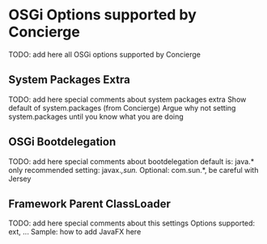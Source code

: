 # OSGi Options supported by Concierge

TODO: add here all OSGi options supported by Concierge

## System Packages Extra

TODO: add here special comments about system packages extra
Show default of system.packages (from Concierge)
Argue why not setting system.packages until you know what you are doing

## OSGi Bootdelegation

TODO: add here special comments about bootdelegation
default is: java.* only
recommended setting: javax.*,sun.*
Optional: com.sun.*, be careful with Jersey

## Framework Parent ClassLoader

TODO: add here special comments about this settings
Options supported: ext, ...
Sample: how to add JavaFX here



 
